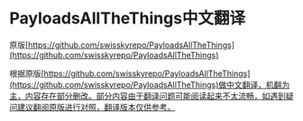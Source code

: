 # PayloadsAllTheThings中文翻译

原版[https://github.com/swisskyrepo/PayloadsAllTheThings](https://github.com/swisskyrepo/PayloadsAllTheThings)

根据原版[https://github.com/swisskyrepo/PayloadsAllTheThings](https://github.com/swisskyrepo/PayloadsAllTheThings)做中文翻译，机翻为主，内容存在部分删改。部分内容由于翻译问题可能阅读起来不太流畅，如遇到疑问建议翻阅原版进行对照，翻译版本仅供参考。

